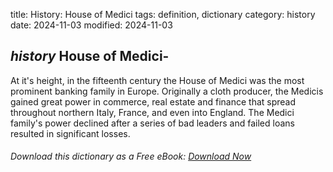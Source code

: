 title: History: House of Medici
tags: definition, dictionary
category: history
date: 2024-11-03
modified: 2024-11-03

## _history_  House of Medici-
At it's height, in the fifteenth century the
  House of Medici was the most prominent banking family in Europe.
  Originally a cloth producer, the Medicis gained great power in
  commerce, real estate and finance that spread throughout northern
  Italy, France, and even into England.  The Medici family's power
  declined after a series of bad leaders and failed loans resulted in
  significant losses.



###### Download *this* dictionary as a Free eBook: [Download Now]({static}static/SerfHistoryDictionary.pdf)

